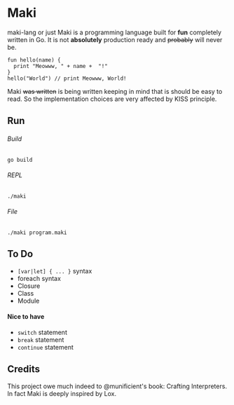 # Maki

maki-lang or just Maki is a programming language built for **fun** completely written in Go. It is not **absolutely** 
production ready and ~~probably~~ will never be.

```
fun hello(name) {
  print "Meowww, " + name +  "!"
}
hello("World") // print Meowww, World!
```
Maki ~~was written~~ is being written keeping in mind that is should be easy to read. So the implementation choices
are very affected by KISS principle.

## Run
###### Build
```
go build
```
###### REPL
```
./maki
```
###### File
```
./maki program.maki
```

## To Do

- `[var|let] { ... }` syntax
- foreach syntax
- Closure
- Class
- Module

#### Nice to have

- `switch` statement
- `break` statement
- `continue` statement

## Credits

This project owe much indeed to @munificient's book: Crafting Interpreters. In fact Maki is deeply inspired by Lox.
